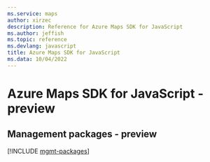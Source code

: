 ```yaml
---
ms.service: maps
author: xirzec
description: Reference for Azure Maps SDK for JavaScript
ms.author: jeffish
ms.topic: reference
ms.devlang: javascript
title: Azure Maps SDK for JavaScript
ms.data: 10/04/2022
---
```

# Azure Maps SDK for JavaScript - preview

## Management packages - preview
[!INCLUDE [mgmt-packages](maps-mgmt-index.md)]